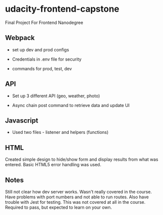# udacity-frontend-capstone
Final Project For Frontend Nanodegree

## Webpack

* set up dev and prod configs

* Credentials in .env file for security

* commands for prod, test, dev

## API

* Set up 3 different API (geo, weather, photo)

* Async chain post command to retrieve data and update UI

## Javascript 

* Used two files - listener and helpers (functions)

## HTML

Created simple design to hide/show form and display results from what was entered.  Basic HTML5 error handling was used.  

## Notes

Still not clear how dev server works.  Wasn't really covered in the course.  Have problems with port numbers and not able to run routes.  Also have trouble with Jest for testing.  This was not covered at all in the course.  Required to pass, but expected to learn on your own.  

